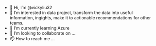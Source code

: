 - 👋 Hi, I’m @vickyliu32
- 👀 I’m interested in data project, transform the data into useful information, ingights, make it to actionable recommendations for other teams. 
- 🌱 I’m currently learning Azure 
- 💞️ I’m looking to collaborate on ...
- 📫 How to reach me ...

<!---
vickyliu32/vickyliu32 is a ✨ special ✨ repository because its `README.md` (this file) appears on your GitHub profile.
You can click the Preview link to take a look at your changes.
--->
